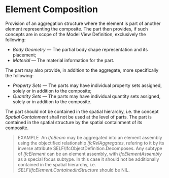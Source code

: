 Element Composition
===================

Provision of an aggregation structure where the element is part of another element representing the composite. The part then provides, if such concepts are in scope of the Model View Definition, exclusively the following:

* _Body Geometry_ &mdash; The partial body shape representation and its placement;
* _Material_ &mdash; The material information for the part.

The part may also provide, in addition to the aggregate, more specifically the following:

* _Property Sets_ &mdash; The parts may have individual property sets assigned, solely or in addition to the composite;
* _Quantity Sets_ &mdash; The parts may have individual quantity sets assigned, solely or in addition to the composite.

The part should not be contained in the spatial hierarchy, i.e. the concept _Spatial Containment_ shall not be used at the level of parts. The part is contained in the spatial structure by the spatial containment of its composite.

> EXAMPLE&nbsp; An _IfcBeam_ may be aggregated into an element assembly using the objectified relationship _IfcRelAggregates_, refering to it by its inverse attribute SELF\IfcObjectDefinition.Decomposes. Any subtype of _IfcElement_ can be an element assembly, with _IfcElementAssembly_ as a special focus subtype. In this case it should not be additionally contained in the spatial hierarchy, i.e. _SELF\IfcElement.ContainedInStructure_ should be NIL.
